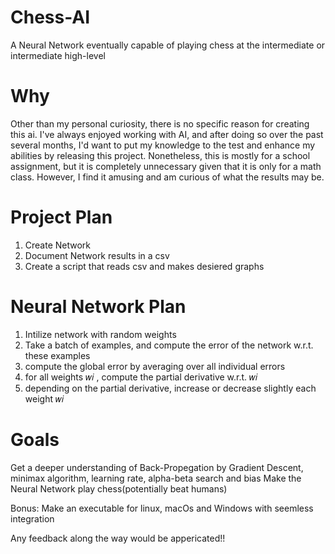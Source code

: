# Chess-AI
  A Neural Network eventually capable of playing chess at the intermediate or intermediate high-level



# Why
  Other than my personal curiosity, there is no specific reason for creating this ai.
  I've always enjoyed working with AI, and after doing so over the past several months, I'd want to put my knowledge to the test and enhance my abilities by       releasing this project. Nonetheless, this is mostly for a school assignment, but it is completely unnecessary given that it is only for a math class. However,   I find it amusing and am curious of what the results may be.

# Project Plan
  1. Create Network
  2. Document Network results in a csv
  3. Create a script that reads csv and makes desiered graphs

# Neural Network Plan
  1. Intilize network with random weights
  2. Take a batch of examples, and compute the error of the network w.r.t. these examples
  3. compute the global error by averaging over all individual errors
  4. for all weights 𝑤𝑖 , compute the partial derivative w.r.t. 𝑤𝑖
  5. depending on the partial derivative, increase or decrease slightly each weight 𝑤𝑖

# Goals
  Get a deeper understanding of Back-Propegation by Gradient Descent, minimax algorithm, learning rate, alpha-beta search and bias
  Make the Neural Network play chess(potentially beat humans)
  
  Bonus:
  Make an executable for linux, macOs and Windows with seemless integration
 
Any feedback along the way would be appericated!! 
